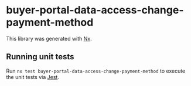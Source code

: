 # buyer-portal-data-access-change-payment-method

This library was generated with [Nx](https://nx.dev).

## Running unit tests

Run `nx test buyer-portal-data-access-change-payment-method` to execute the unit tests via [Jest](https://jestjs.io).
